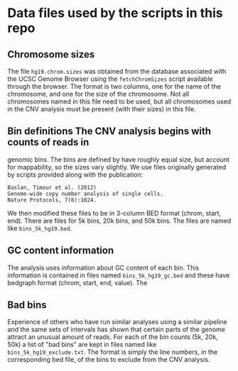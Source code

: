 # Data files used by the scripts in this repo

## Chromosome sizes
The file `hg19.chrom.sizes` was obtained from the database associated
with the UCSC Genome Browser using the `fetchChromSizes` script
available through the browser. The format is two columns, one for the
name of the chromosome, and one for the size of the chromosome. Not
all chromosomes named in this file need to be used, but all
chromosomes used in the CNV analysis must be present (with their
sizes) in this file.

## Bin definitions The CNV analysis begins with counts of reads in
genomic bins. The bins are defined by have roughly equal size, but
account for mappability, so the sizes vary slightly. We use files
originally generated by scripts provided along with the publication:
```
Baslan, Timour et al. (2012)
Genome-wide copy number analysis of single cells.
Nature Protocols, 7(6):1024.
```
We then modified these files to be in 3-column BED format (chrom,
start, end). There are files for 5k bins, 20k bins, and 50k bins. The
files are named like `bins_5k_hg19.bed`.

## GC content information
The analysis uses information about GC content of each bin. This
information is contained in files named `bins_5k_hg19_gc.bed` and
these have bedgraph format (chrom, start, end, value). The

## Bad bins
Experience of others who have run similar analyses using a similar
pipeline and the same sets of intervals has shown that certain parts
of the genome attract an unusual amount of reads. For each of the bin
counts (5k, 20k, 50k) a list of "bad bins" are kept in files named
like `bins_5k_hg19_exclude.txt`. The format is simply the line
numbers, in the corresponding bed file, of the bins to exclude from
the CNV analysis.
